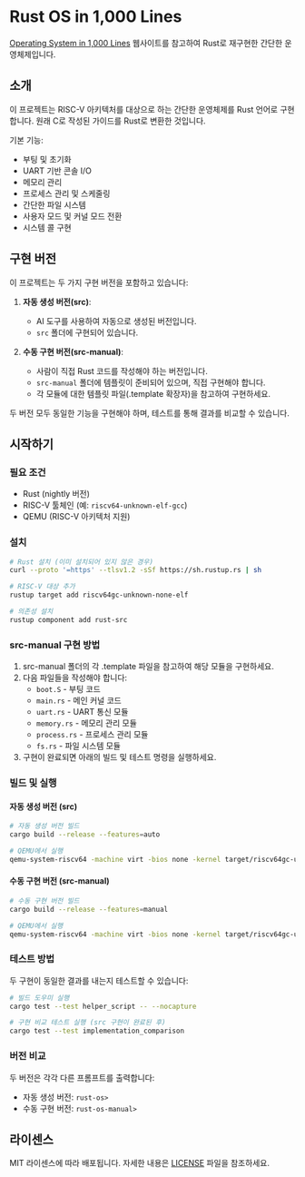 # Rust OS in 1,000 Lines

[Operating System in 1,000 Lines](https://operating-system-in-1000-lines.vercel.app/en/) 웹사이트를 참고하여 Rust로 재구현한 간단한 운영체제입니다.

## 소개

이 프로젝트는 RISC-V 아키텍처를 대상으로 하는 간단한 운영체제를 Rust 언어로 구현합니다. 원래 C로 작성된 가이드를 Rust로 변환한 것입니다.

기본 기능:
- 부팅 및 초기화
- UART 기반 콘솔 I/O
- 메모리 관리
- 프로세스 관리 및 스케줄링
- 간단한 파일 시스템
- 사용자 모드 및 커널 모드 전환
- 시스템 콜 구현

## 구현 버전

이 프로젝트는 두 가지 구현 버전을 포함하고 있습니다:

1. **자동 생성 버전(src)**: 
   - AI 도구를 사용하여 자동으로 생성된 버전입니다.
   - `src` 폴더에 구현되어 있습니다.

2. **수동 구현 버전(src-manual)**:
   - 사람이 직접 Rust 코드를 작성해야 하는 버전입니다.
   - `src-manual` 폴더에 템플릿이 준비되어 있으며, 직접 구현해야 합니다.
   - 각 모듈에 대한 템플릿 파일(.template 확장자)을 참고하여 구현하세요.

두 버전 모두 동일한 기능을 구현해야 하며, 테스트를 통해 결과를 비교할 수 있습니다.

## 시작하기

### 필요 조건

- Rust (nightly 버전)
- RISC-V 툴체인 (예: `riscv64-unknown-elf-gcc`)
- QEMU (RISC-V 아키텍처 지원)

### 설치

```bash
# Rust 설치 (이미 설치되어 있지 않은 경우)
curl --proto '=https' --tlsv1.2 -sSf https://sh.rustup.rs | sh

# RISC-V 대상 추가
rustup target add riscv64gc-unknown-none-elf

# 의존성 설치
rustup component add rust-src
```

### src-manual 구현 방법

1. src-manual 폴더의 각 .template 파일을 참고하여 해당 모듈을 구현하세요.
2. 다음 파일들을 작성해야 합니다:
   - `boot.S` - 부팅 코드
   - `main.rs` - 메인 커널 코드
   - `uart.rs` - UART 통신 모듈
   - `memory.rs` - 메모리 관리 모듈
   - `process.rs` - 프로세스 관리 모듈
   - `fs.rs` - 파일 시스템 모듈
3. 구현이 완료되면 아래의 빌드 및 테스트 명령을 실행하세요.

### 빌드 및 실행

#### 자동 생성 버전 (src)

```bash
# 자동 생성 버전 빌드
cargo build --release --features=auto

# QEMU에서 실행
qemu-system-riscv64 -machine virt -bios none -kernel target/riscv64gc-unknown-none-elf/release/rust-os-1000-lines -nographic
```

#### 수동 구현 버전 (src-manual)

```bash
# 수동 구현 버전 빌드
cargo build --release --features=manual

# QEMU에서 실행
qemu-system-riscv64 -machine virt -bios none -kernel target/riscv64gc-unknown-none-elf/release/rust-os-1000-lines -nographic
```

### 테스트 방법

두 구현이 동일한 결과를 내는지 테스트할 수 있습니다:

```bash
# 빌드 도우미 실행
cargo test --test helper_script -- --nocapture

# 구현 비교 테스트 실행 (src 구현이 완료된 후)
cargo test --test implementation_comparison
```

### 버전 비교

두 버전은 각각 다른 프롬프트를 출력합니다:
- 자동 생성 버전: `rust-os>`
- 수동 구현 버전: `rust-os-manual>`

## 라이센스

MIT 라이센스에 따라 배포됩니다. 자세한 내용은 [LICENSE](LICENSE) 파일을 참조하세요. 
